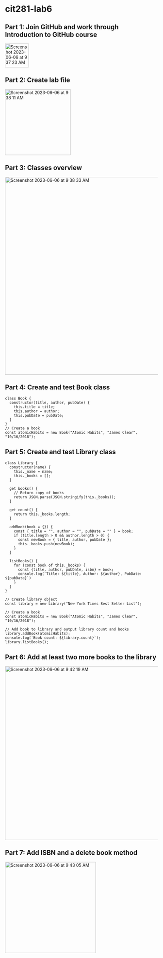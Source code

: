 # cit281-lab6
## Part 1: Join GitHub and work through Introduction to GitHub course
<img width="78" alt="Screenshot 2023-06-06 at 9 37 23 AM" src="https://github.com/mmathes2/cit281-lab6/assets/134009490/8df4e230-641f-4fb4-a4aa-bd38c97ad320">

## Part 2: Create lab file
<img width="216" alt="Screenshot 2023-06-06 at 9 38 11 AM" src="https://github.com/mmathes2/cit281-lab6/assets/134009490/1b36e9f2-7d6b-46a7-ad02-6c95ceee221e">

## Part 3: Classes overview
<img width="649" alt="Screenshot 2023-06-06 at 9 38 33 AM" src="https://github.com/mmathes2/cit281-lab6/assets/134009490/9eb05407-0c01-42f0-9206-19c1eb701854">

## Part 4: Create and test Book class
```
class Book {
  constructor(title, author, pubDate) {
    this.title = title;
    this.author = author;
    this.pubDate = pubDate;
  }
}
// Create a book
const atomicHabits = new Book("Atomic Habits", "James Clear", "10/16/2018");
```
## Part 5: Create and test Library class
```
class Library {
  constructor(name) {
    this._name = name;
    this._books = [];
  }
  
  get books() {
    // Return copy of books
    return JSON.parse(JSON.stringify(this._books));
  }
  
  get count() {
    return this._books.length;
  }
  
  addBook(book = {}) {
    const { title = "", author = "", pubDate = "" } = book;
    if (title.length > 0 && author.length > 0) {
      const newBook = { title, author, pubDate };
      this._books.push(newBook);
    }
  }
  
  listBooks() {
    for (const book of this._books) {
      const {title, author, pubDate, isbn} = book;
      console.log(`Title: ${title}, Author: ${author}, PubDate: ${pubDate}`)
    }
  }
}

// Create library object
const library = new Library("New York Times Best Seller List");

// Create a book
const atomicHabits = new Book("Atomic Habits", "James Clear", "10/16/2018");

// Add book to library and output library count and books
library.addBook(atomicHabits);
console.log(`Book count: ${library.count}`);
library.listBooks();
```
## Part 6: Add at least two more books to the library
<img width="571" alt="Screenshot 2023-06-06 at 9 42 19 AM" src="https://github.com/mmathes2/cit281-lab6/assets/134009490/c1dcc4bd-27fd-4ac8-9b1e-75c550474c77">

## Part 7: Add ISBN and a delete book method
<img width="299" alt="Screenshot 2023-06-06 at 9 43 05 AM" src="https://github.com/mmathes2/cit281-lab6/assets/134009490/0485dd40-64bf-4710-9ea3-08e0f2484456">

